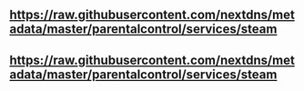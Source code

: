 ## https://raw.githubusercontent.com/nextdns/metadata/master/parentalcontrol/services/steam
## https://raw.githubusercontent.com/nextdns/metadata/master/parentalcontrol/services/steam
